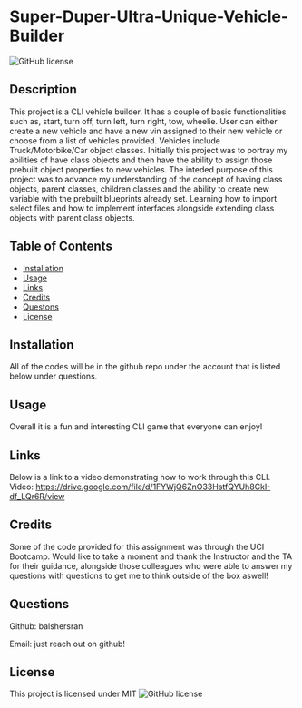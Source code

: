 # Super-Duper-Ultra-Unique-Vehicle-Builder
 
  ![GitHub license](https://img.shields.io/badge/license-MIT-green.svg)

  ## Description 
  This project is a CLI vehicle builder. It has a couple of basic functionalities such as, start, turn off, turn left, turn right, tow, wheelie.  User can  either create a new vehicle and have a new vin assigned to their new vehicle or choose from a list of vehicles provided. Vehicles include Truck/Motorbike/Car object classes. Initially this project was to portray my abilities of have class objects and then have the ability to assign those prebuilt object properties to new vehicles. The inteded purpose of this project was to advance my understanding of the concept of having class objects, parent classes, children classes and the ability to create new variable with the prebuilt blueprints already set. Learning how to import select files and how to implement interfaces alongside extending class objects with parent class objects.


  ## Table of Contents
  - [Installation](#installation)
  - [Usage](#usage)
  - [Links](#links)
  - [Credits](#credits)
  - [Questons](#questions)
  - [License](#license)

  ## Installation
  All of the codes will be in the github repo under the account that is listed below under questions.

  ## Usage
  Overall it is a fun and interesting CLI game that everyone can enjoy!

  ## Links
  Below is a link to a video demonstrating how to work through this CLI.
  Video: https://drive.google.com/file/d/1FYWjQ6ZnO33HstfQYUh8CkI-df_LQr6R/view

  ## Credits
  Some of the code provided for this assignment was through the UCI Bootcamp. Would like to take a moment and thank the Instructor and the TA for their guidance, alongside those colleagues who were able to answer my questions with questions to get me to think outside of the box aswell! 

  ## Questions
  Github: balshersran
  
  Email: just reach out on github! 

  ## License
  This project is licensed under MIT
  ![GitHub license](https://img.shields.io/badge/license-MIT-green.svg)

  
